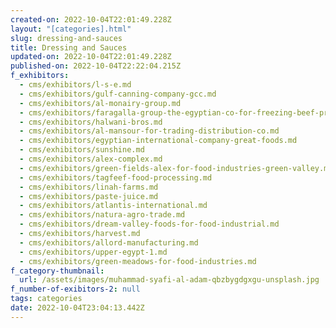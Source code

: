 ```yaml
---
created-on: 2022-10-04T22:01:49.228Z
layout: "[categories].html"
slug: dressing-and-sauces
title: Dressing and Sauces
updated-on: 2022-10-04T22:01:49.228Z
published-on: 2022-10-04T22:22:04.215Z
f_exhibitors:
  - cms/exhibitors/l-s-e.md
  - cms/exhibitors/gulf-canning-company-gcc.md
  - cms/exhibitors/al-monairy-group.md
  - cms/exhibitors/faragalla-group-the-egyptian-co-for-freezing-beef-processing.md
  - cms/exhibitors/halwani-bros.md
  - cms/exhibitors/al-mansour-for-trading-distribution-co.md
  - cms/exhibitors/egyptian-international-company-great-foods.md
  - cms/exhibitors/sunshine.md
  - cms/exhibitors/alex-complex.md
  - cms/exhibitors/green-fields-alex-for-food-industries-green-valley.md
  - cms/exhibitors/tagfeef-food-processing.md
  - cms/exhibitors/linah-farms.md
  - cms/exhibitors/paste-juice.md
  - cms/exhibitors/atlantis-international.md
  - cms/exhibitors/natura-agro-trade.md
  - cms/exhibitors/dream-valley-foods-for-food-industrial.md
  - cms/exhibitors/harvest.md
  - cms/exhibitors/allord-manufacturing.md
  - cms/exhibitors/upper-egypt-1.md
  - cms/exhibitors/green-meadows-for-food-industries.md
f_category-thumbnail:
  url: /assets/images/muhammad-syafi-al-adam-qbzbygdgxgu-unsplash.jpg
f_number-of-exibitors-2: null
tags: categories
date: 2022-10-04T23:04:13.442Z
---
```

